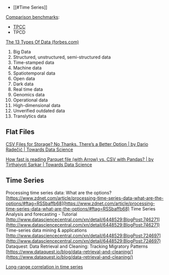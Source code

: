 
- [[#Time Series]]

[Comparison benchmarks](https://en.wikipedia.org/wiki/Category:Benchmarks_(computing)):
- [TPCC](https://en.wikipedia.org/wiki/TPC-C)
- TPCD

[The 13 Types Of Data (forbes.com)](https://www.forbes.com/sites/adrianbridgwater/2018/07/05/the-13-types-of-data/?sh=109c83cf3362)  
  
1. Big Data  
2. Structured, unstructured, semi-structured data  
3. Time-stamped data  
4. Machine data  
5. Spatiotemporal data  
6. Open data  
7. Dark data  
8. Real time data  
9. Genomics data  
10. Operational data  
11. High-dimensional data  
12. Unverified outdated data  
13. Translytics data


## Flat Files

[CSV Files for Storage? No Thanks. There’s a Better Option | by Dario Radečić | Towards Data Science](https://towardsdatascience.com/csv-files-for-storage-no-thanks-theres-a-better-option-72c78a414d1d)

[How fast is reading Parquet file (with Arrow) vs. CSV with Pandas? | by Tirthajyoti Sarkar | Towards Data Science](https://towardsdatascience.com/how-fast-is-reading-parquet-file-with-arrow-vs-csv-with-pandas-2f8095722e94)



## Time Series

Processing time series data: What are the options? [https://www.zdnet.com/article/processing-time-series-data-what-are-the-options/#ftag=RSSbaffb68](https://www.zdnet.com/article/processing-time-series-data-what-are-the-options/#ftag=RSSbaffb68)
Time Series Analysis and forecasting - Tutorial [http://www.datasciencecentral.com/xn/detail/6448529:BlogPost:746271](http://www.datasciencecentral.com/xn/detail/6448529:BlogPost:746271)
Time-series data mining & applications [http://www.datasciencecentral.com/xn/detail/6448529:BlogPost:724697](http://www.datasciencecentral.com/xn/detail/6448529:BlogPost:724697)
Dataquest: Data Retrieval and Cleaning: Tracking Migratory Patterns [https://www.dataquest.io/blog/data-retrieval-and-cleaning/](https://www.dataquest.io/blog/data-retrieval-and-cleaning/)

[Long-range correlation in time series](https://www.datasciencecentral.com/long-range-correlation-in-time-series-tutorial-and-case-study/)